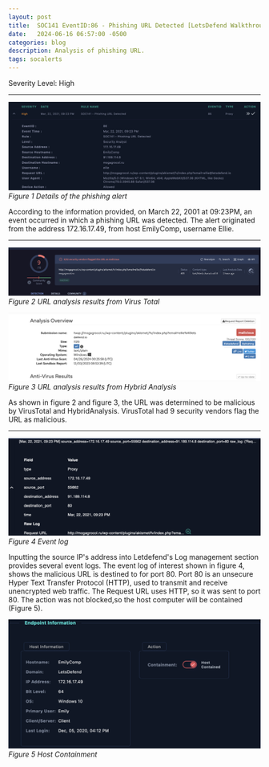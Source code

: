 ```yaml
---
layout: post
title:  SOC141 EventID:86 - Phishing URL Detected [LetsDefend Walkthrough]
date:   2024-06-16 06:57:00 -0500
categories: blog 
description: Analysis of phishing URL.
tags: socalerts 
---
```

Severity Level: High

---

![Alert](/assets/img/soc141/1.png)
_Figure 1 Details of the phishing alert_  

According to the information provided, on March 22, 2001 at 09:23PM,  an event occurred in which a phishing URL was detected. The alert originated from the address 172.16.17.49, from host EmilyComp, username Ellie.

---

![Alert](/assets/img/soc141/2.png)
_Figure 2 URL analysis results from Virus Total_  


![Alert](/assets/img/soc141/3.png)
_Figure 3 URL analysis results from Hybrid Analysis_  


As shown in figure 2 and figure 3, the URL was determined to be malicious by VirusTotal and HybridAnalysis. VirusTotal had 9 security vendors flag the URL as malicious. 

---
![Alert](/assets/img/soc141/6.png)
_Figure 4 Event log_  

Inputting the source IP's address into Letdefend's Log management section provides several event logs. The event log of interest shown in figure 4, shows the malicious URL is destined to for port 80. Port 80 is an unsecure Hyper Text Transfer Protocol (HTTP), used to transmit and receive unencrypted web traffic. The Request URL uses HTTP, so it was sent to port 80. The action was not blocked,so the host computer will be contained (Figure 5).

![Alert](/assets/img/soc141/4.png)
_Figure 5 Host Containment_  